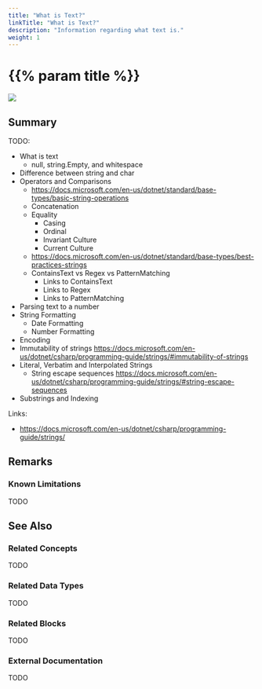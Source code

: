 ```yaml
---
title: "What is Text?"
linkTitle: "What is Text?"
description: "Information regarding what text is."
weight: 1
---
```


# {{% param title %}}

<img src="/images/work-in-progress.jpg">

## Summary

TODO:

- What is text
  - null, string.Empty, and whitespace
- Difference between string and char
- Operators and Comparisons
  - https://docs.microsoft.com/en-us/dotnet/standard/base-types/basic-string-operations
  - Concatenation
  - Equality
    - Casing
    - Ordinal
    - Invariant Culture
    - Current Culture
  - https://docs.microsoft.com/en-us/dotnet/standard/base-types/best-practices-strings
  - ContainsText vs Regex vs PatternMatching
    - Links to ContainsText
    - Links to Regex
    - Links to PatternMatching
- Parsing text to a number
- String Formatting
  - Date Formatting
  - Number Formatting
- Encoding
- Immutability of strings https://docs.microsoft.com/en-us/dotnet/csharp/programming-guide/strings/#immutability-of-strings
- Literal, Verbatim and Interpolated Strings
  - String escape sequences https://docs.microsoft.com/en-us/dotnet/csharp/programming-guide/strings/#string-escape-sequences
- Substrings and Indexing

Links:

- https://docs.microsoft.com/en-us/dotnet/csharp/programming-guide/strings/

## Remarks

### Known Limitations

TODO

## See Also

### Related Concepts

TODO

### Related Data Types

TODO

### Related Blocks

TODO

### External Documentation

TODO
